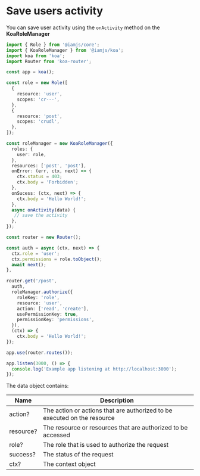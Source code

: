 # Save users activity

You can save user activity using the `onActivity` method on the **KoaRoleManager**

```typescript
import { Role } from '@iamjs/core';
import { KoaRoleManager } from '@iamjs/koa';
import koa from 'koa';
import Router from 'koa-router';

const app = koa();

const role = new Role([
  {
    resource: 'user',
    scopes: 'cr---',
  },
  {
    resource: 'post',
    scopes: 'crudl',
  },
]);

const roleManager = new KoaRoleManager({
  roles: {
    user: role,
  },
  resources: ['post', 'post'],
  onError: (err, ctx, next) => {
    ctx.status = 403;
    ctx.body = 'Forbidden';
  },
  onSucess: (ctx, next) => {
    ctx.body = 'Hello World!';
  },
  async onActivity(data) {
   // save the activity
  },
});

const router = new Router();

const auth = async (ctx, next) => {
  ctx.role = 'user';
  ctx.permissions = role.toObject();
  await next();
},

router.get('/post', 
  auth,
  roleManager.authorize({
    roleKey: 'role',
    resource: 'user',
    action: ['read', 'create'],
    usePermissionKey: true,
    permissionKey: 'permissions',
  }), 
  (ctx) => {
    ctx.body = 'Hello World!';
});

app.use(router.routes());

app.listen(3000, () => {
  console.log('Example app listening at http://localhost:3000');
});
```

The data object contains:

| Name      | Description                                                              |
| --------- | ------------------------------------------------------------------------ |
| action?   | The action or actions that are authorized to be executed on the resource |
| resource? | The resource or resources that are authorized to be accessed             |
| role?     | The role that is used to authorize the request                           |
| success?  | The status of the request                                                |
| ctx?      | The context object                                                       |

&#x20;
